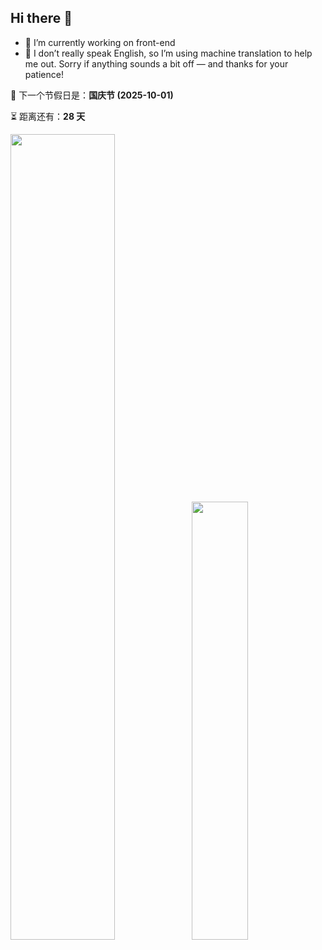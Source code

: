 ## Hi there 👋

* 💼 I’m currently working on front-end
* 🙊 I don’t really speak English, so I’m using machine translation to help me out. Sorry if anything sounds a bit off — and thanks for your patience!

<!-- holiday-start -->
📅 下一个节假日是：**国庆节 (2025-10-01)**

⏳ 距离还有：**28 天**
<!-- holiday-end -->

<img align="" width="57.5%" src="https://github-readme-stats-fork-alpha.vercel.app/api?username=cszhjh&hide_title=true&hide_border=true&show_icons=true&line_height=21&border_radius=0&title_color=41b883&icon_color=41b883&text_color=959598&bg_color=9ca3af00" /><img align="" width="42.4%" src="https://github-readme-stats-fork-alpha.vercel.app/api/top-langs/?username=cszhjh&exclude_repo=cszhjh.github.io&hide_title=true&hide_border=true&include_all_commits=true&layout=compact&border_radius=0&title_color=41b883&icon_color=41b883&text_color=959598&bg_color=9ca3af00" />

<!--
<picture>
  <source media="(prefers-color-scheme: dark)" srcset="https://raw.githubusercontent.com/cszhjh/cszhjh/output/github-contribution-grid-snake-dark.svg" />
  <source media="(prefers-color-scheme: light)" srcset="https://raw.githubusercontent.com/cszhjh/cszhjh/output/github-contribution-grid-snake.svg" />
  <img alt="github-snake" src="github-snake.svg" />
</picture>
-->
